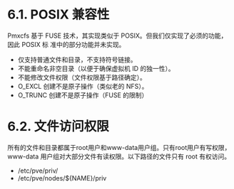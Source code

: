 # 6.1. POSIX 兼容性

Pmxcfs 基于 FUSE 技术，其实现类似于 POSIX。但我们仅实现了必须的功能，因此 POSIX 标
准中的部分功能并未实现。
- 仅支持普通文件和目录，不支持符号链接。
- 不能重命名非空目录（以便于确保虚拟机 ID 的独一性）。
- 不能修改文件权限（文件权限基于路径确定）。
- O_EXCL 创建不是原子操作（类似老的 NFS）。
- O_TRUNC 创建不是原子操作（FUSE 的限制）

# 6.2. 文件访问权限
所有的文件和目录都属于root用户和www-data用户组。只有root用户有写权限，www-data
用户组对大部分文件有读权限。以下路径的文件只有 root 有权访问。

- /etc/pve/priv/
- /etc/pve/nodes/${NAME}/priv